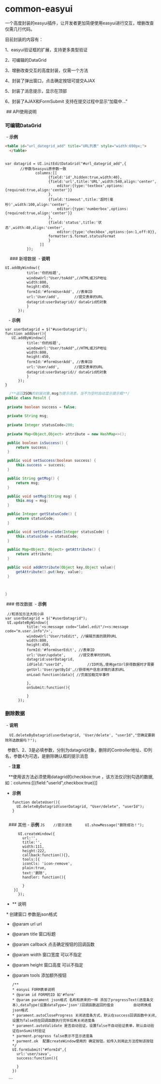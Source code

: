# common-easyui
一个高度封装的easyui插件，让开发者更加简便使用easyui进行交互，增删改查仅需几行代码。

目前封装的内容有：

  1、easyui验证框的扩展，支持更多类型验证
  
  2、可编辑的DataGrid
  
  3、增删改查交互的高度封装，仅需一个方法
  
  4、封装了弹出窗口，点击确定按钮可提交AJAX
  
  5、封装了消息提示，显示在顶部
  
  6、封装了AJAX和FormSubmit 支持在提交过程中显示“加载中...”
  
  
  ## API使用说明
  
  ### 可编辑DataGrid
  - **示例**
  ```HTML
  <table id="url_dategrid_add" title="URL列表" style="width:690px;">
	</table>
  ```
  
  ```JS
  
  var datagrid = UI.initEditDataGrid("#url_dategrid_add",{
        //参数与easyui原参数一致
				columns:[[    
		              {field:'id',hidden:true,width:40},
		              {field:'url',title:'URL',width:540,align:'center',
		            	  editor:{type:'textbox',options:{required:true,align:'center'}}
		              },    
		              {field:'timeout',title:'超时(毫秒)',width:100,align:'center',
		            	  editor:{type:'numberbox',options:{required:true,align:'center'}}
		              },    
		              {field:'status',title:'状态',width:40,align:'center',
		            	  editor:{type:'checkbox',options:{on:1,off:0}},
		              formatter:$.format.statusFormat
		              }
		          ]]
			});
  
  ```
  
   ### 新增数据
  - **说明**
  ```JS
  UI.addByWindow({
			title:'你的标题',
			windowUrl:"User/toAdd",//HTML或JSP地址
			width:800,
			height:450,
			formId:'#formUserAdd', //表单ID
			url:'User/add',       //提交表单的URL
			datagrid:userDatagrid// dataGrid的对象
			}
		});
  
   ```
   
     - **示例**
     
  ```JS
  var userDatagrid = $("#userDatagrid");
  function addUser(){
     UI.addByWindow({
			title:'你的标题',
			windowUrl:"User/toAdd",//HTML或JSP地址
			width:800,
			height:450,
			formId:'#formUserAdd', //表单ID
			url:'User/add',       //提交表单的URL
			datagrid:userDatagrid// dataGrid的对象
			}
		});
  }
   ```
   
   ```JAVA
   /**返回JSON的封装对象,msg为提示消息，当不为空时自动显示提示框**/
public class Result {
	
	private boolean success = false;
			
	private String msg;
	
	private Integer statusCode=200;
	
	private Map<Object,Object> attribute = new HashMap<>();

	public boolean isSuccess() {
		return success;
	}

	public void setSuccess(boolean success) {
		this.success = success;
	}

	public String getMsg() {
		return msg;
	}

	public void setMsg(String msg) {
		this.msg = msg;
	}

	public Integer getStatusCode() {
		return statusCode;
	}

	public void setStatusCode(Integer statusCode) {
		this.statusCode = statusCode;
	}

	public Map<Object, Object> getAttribute() {
		return attribute;
	}

	public void addAttribute(Object key,Object value){
		getAttribute().put(key, value);
	}

	
	
}
```
  
  ### 修改数据
  - **示例**
  
  ```JS
  //和添加方法大同小异
  var userDatagrid = $("#userDatagrid");
  UI.updateByWindow({
			title:'<s:message code="label.edit"/><s:message code="m.user.info"/>',
			windowUrl:"User/toEdit", //编辑页面的跳转URL
			width:800,
			height:450,
			formId:'#formUserEdit',	//表单ID
			url:'User/update',		//提交表单时的URL
			datagrid:userDatagrid,
			idField:"userId",			//ID列名,使用getUrl获得数据时才需要
			getUrl:'User/getById',//获得用户信息详情的请求URL
			onLoad:function(data){ //页面加载完毕事件
				
			},
			onSubmit:function(){
				
			}
		});
  
  ```


### 删除数据
  - **说明**
  
   ```JS
   UI.deleteByDatagrid(userDatagrid, 'User/delete', "userId","您确定要删除所选数据吗？");
   
   ```
   
   参数1、2、3是必填参数，分别为datagrid对象，删除的Controller地址、ID列名，参数4为可选，是删除确认框的提示消息
   
    - **注意**
    
    **使用该方法必须使用datagrid的checkbox:true ，该方法仅识别勾选的数据,如：columns:[[{field:"userId",checkbox:true}]]
    
- **示例**
    
  ```JS
  function deleteUser(){
    UI.deleteByDatagrid(userDatagrid, "User/delete", "userId");
  }
	
  ```
  
    
    ### 其他
    - **示例**
    ```JS
    //提示消息
      UI.showMessage("删除成功！");
    ```
    
```JS
      UI.createWindow({
        url:'',
        title:'',
        width:111,
        height:222,
        callback:function(){},
        tools:[{
		iconCls: 'icon-remove',
		plain:true,
		text:'删除',
		handler: function(){

		}
	}]
      });
```
- ** 说明

  * 创建窗口 参数是json格式
  * @param url url  
  * @param title 窗口标题
  * @param callback 点击确定按钮的回调函数
  * @param width  窗口宽度 可以不指定
  * @param height 窗口高度 可以不指定
  * @param tools 添加额外按钮
      
      
      
      
      ```JS
      /**
	  * easyui FORM表单说明
	  * @param id FORM的ID 如'#form'
	  * @param parament json格式 名称和原来的一样 添加了progressText(进度条文本),dataType(设置dataType='json')回调函数返回的值会			自动转换成json格式
	  * parament.autoCloseProgress 关闭进度条方式，默认在success回调函数中关闭,设置为false则在回调函数执行完毕后再关闭进度条
	  * parament.autoValidate 是否自动验证，设置false不自动验证表单，默认自动验证在onSumit时验证
	  * parment.progress false表示不显示进度条
	  * parment.ok  配置createWindow使用的 确定按钮，如传入则用此方法控制该按钮
	  */
      UI.formSubmit("#formId",{
        url:'user/sava',
        success:function(){
        
        }
      }) 
      
    ```
    
